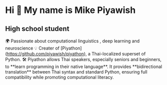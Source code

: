 Hi 👋 My name is Mike Piyawish
==============================

High school student
-------------------

🌍 Passionate about computational linguistics , deep learning and neuroscience 💡 Creater of \[Piyathon\] (https://github.com/piyawish/piyathon), a Thai-localized superset of Python. 🛠️ Piyathon allows Thai speakers, especially seniors and beginners, to \*\*learn programming in their native language\*\*. It provides \*\*bidirectional translation\*\* between Thai syntax and standard Python, ensuring full compatibility while promoting computational literacy.
